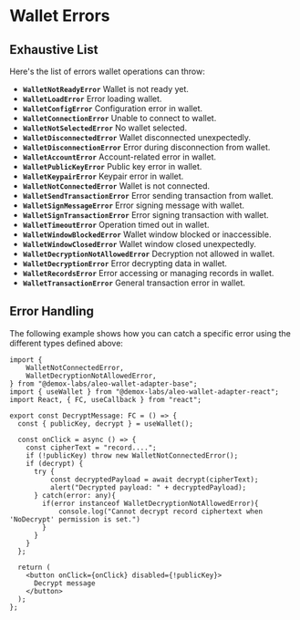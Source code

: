 # Wallet Errors

## Exhaustive List

Here's the list of errors wallet operations can throw:

- **`WalletNotReadyError`**
Wallet is not ready yet.
- **`WalletLoadError`**
Error loading wallet.
- **`WalletConfigError`**
Configuration error in wallet.
- **`WalletConnectionError`**
Unable to connect to wallet.
- **`WalletNotSelectedError`**
No wallet selected.
- **`WalletDisconnectedError`**
Wallet disconnected unexpectedly.
- **`WalletDisconnectionError`**
Error during disconnection from wallet.
- **`WalletAccountError`**
Account-related error in wallet.
- **`WalletPublicKeyError`**
Public key error in wallet.
- **`WalletKeypairError`**
Keypair error in wallet.
- **`WalletNotConnectedError`**
Wallet is not connected.
- **`WalletSendTransactionError`**
Error sending transaction from wallet.
- **`WalletSignMessageError`**
Error signing message with wallet.
- **`WalletSignTransactionError`**
Error signing transaction with wallet.
- **`WalletTimeoutError`**
Operation timed out in wallet.
- **`WalletWindowBlockedError`**
Wallet window blocked or inaccessible.
- **`WalletWindowClosedError`**
Wallet window closed unexpectedly.
- **`WalletDecryptionNotAllowedError`**
Decryption not allowed in wallet.
- **`WalletDecryptionError`**
Error decrypting data in wallet.
- **`WalletRecordsError`**
Error accessing or managing records in wallet.
- **`WalletTransactionError`**
General transaction error in wallet.

## Error Handling

The following example shows how you can catch a specific error using the different types defined above:

```tsx
import { 
    WalletNotConnectedError,
    WalletDecryptionNotAllowedError,
} from "@demox-labs/aleo-wallet-adapter-base";
import { useWallet } from "@demox-labs/aleo-wallet-adapter-react";
import React, { FC, useCallback } from "react";

export const DecryptMessage: FC = () => {
  const { publicKey, decrypt } = useWallet();

  const onClick = async () => {
    const cipherText = "record....";
    if (!publicKey) throw new WalletNotConnectedError();
    if (decrypt) {
      try {
          const decryptedPayload = await decrypt(cipherText);
          alert("Decrypted payload: " + decryptedPayload);
      } catch(error: any){
        if(error instanceof WalletDecryptionNotAllowedError){
            console.log("Cannot decrypt record ciphertext when 'NoDecrypt' permission is set.")
        }
      }
    }
  };

  return (
    <button onClick={onClick} disabled={!publicKey}>
      Decrypt message
    </button>
  );
};
```
